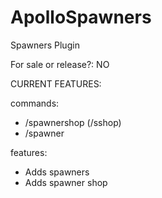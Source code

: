 # ApolloSpawners

Spawners Plugin

For sale or release?: NO

CURRENT FEATURES: 

commands: 
- /spawnershop (/sshop)
- /spawner

features:

- Adds spawners
- Adds spawner shop
